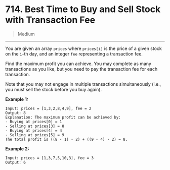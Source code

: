 # 714. Best Time to Buy and Sell Stock with Transaction Fee

> Medium

------

You are given an array `prices` where `prices[i]` is the price of a given stock on the `i`-th day, and an integer `fee` representing a transaction fee.

Find the maximum profit you can achieve. You may complete as many transactions as you like, but you need to pay the transaction fee for each transaction.

Note that you may not engage in multiple transactions simultaneously (i.e., you must sell the stock before you buy again).

**Example 1:**

```
Input: prices = [1,3,2,8,4,9], fee = 2
Output: 8
Explanation: The maximum profit can be achieved by:
- Buying at prices[0] = 1
- Selling at prices[3] = 8
- Buying at prices[4] = 4
- Selling at prices[5] = 9
The total profit is ((8 - 1) - 2) + ((9 - 4) - 2) = 8.
```

**Example 2:**

```
Input: prices = [1,3,7,5,10,3], fee = 3
Output: 6
```